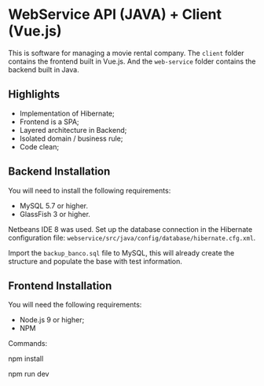 # WebService API (JAVA) + Client (Vue.js)

This is software for managing a movie rental company.
The `client` folder contains the frontend built in Vue.js.
And the `web-service` folder contains the backend built in Java.

## Highlights
* Implementation of Hibernate;
* Frontend is a SPA;
* Layered architecture in Backend;
* Isolated domain / business rule;
* Code clean;

## Backend Installation
You will need to install the following requirements:
* MySQL 5.7 or higher.
* GlassFish 3 or higher.

Netbeans IDE 8 was used.
Set up the database connection in the Hibernate configuration file: `webservice/src/java/config/database/hibernate.cfg.xml`.

Import the `backup_banco.sql` file to MySQL, this will already create the structure and populate the base with test information.

## Frontend Installation
You will need the following requirements:
* Node.js 9 or higher;
* NPM

Commands:

npm install

npm run dev
